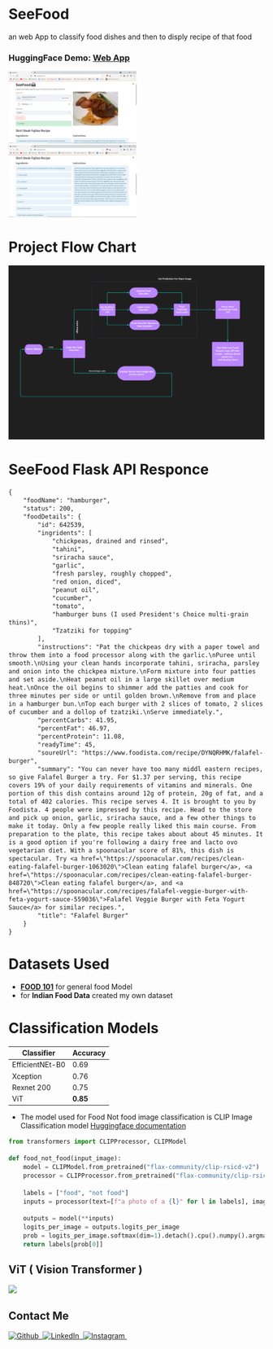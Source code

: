 # SeeFood
an web App to classify food dishes and then to disply recipe of that food

### HuggingFace Demo: **[Web App](https://huggingface.co/spaces/Vrk/SeeFood)**

<p float="left">
  <img src="images/Webapp_V2.png" width="50%" />
  <img src="images/RecipeDetails.png" width="50%"/> 
</p>

# Project Flow Chart

<img src="./images/FlowChart.jpeg" width="700px"></img>

# SeeFood Flask API Responce
```
{
    "foodName": "hamburger",
    "status": 200,
    "foodDetails": {
        "id": 642539,
        "ingridents": [
            "chickpeas, drained and rinsed",
            "tahini",
            "sriracha sauce",
            "garlic",
            "fresh parsley, roughly chopped",
            "red onion, diced",
            "peanut oil",
            "cucumber",
            "tomato",
            "hamburger buns (I used President's Choice multi-grain thins)",
            "Tzatziki for topping"
        ],
        "instructions": "Pat the chickpeas dry with a paper towel and throw them into a food processor along with the garlic.\nPuree until smooth.\nUsing your clean hands incorporate tahini, sriracha, parsley and onion into the chickpea mixture.\nForm mixture into four patties and set aside.\nHeat peanut oil in a large skillet over medium heat.\nOnce the oil begins to shimmer add the patties and cook for three minutes per side or until golden brown.\nRemove from and place in a hamburger bun.\nTop each burger with 2 slices of tomato, 2 slices of cucumber and a dollop of tzatziki.\nServe immediately.",
        "percentCarbs": 41.95,
        "percentFat": 46.97,
        "percentProtein": 11.08,
        "readyTime": 45,
        "soureUrl": "https://www.foodista.com/recipe/DYNQRHMK/falafel-burger",
        "summary": "You can never have too many middl eastern recipes, so give Falafel Burger a try. For $1.37 per serving, this recipe covers 19% of your daily requirements of vitamins and minerals. One portion of this dish contains around 12g of protein, 20g of fat, and a total of 402 calories. This recipe serves 4. It is brought to you by Foodista. 4 people were impressed by this recipe. Head to the store and pick up onion, garlic, sriracha sauce, and a few other things to make it today. Only a few people really liked this main course. From preparation to the plate, this recipe takes about about 45 minutes. It is a good option if you're following a dairy free and lacto ovo vegetarian diet. With a spoonacular score of 81%, this dish is spectacular. Try <a href=\"https://spoonacular.com/recipes/clean-eating-falafel-burger-1063020\">Clean eating falafel burger</a>, <a href=\"https://spoonacular.com/recipes/clean-eating-falafel-burger-848720\">Clean eating falafel burger</a>, and <a href=\"https://spoonacular.com/recipes/falafel-veggie-burger-with-feta-yogurt-sauce-559036\">Falafel Veggie Burger with Feta Yogurt Sauce</a> for similar recipes.",
        "title": "Falafel Burger"
    }
}
```
<!-- - **[Nutrition API](https://rapidapi.com/spoonacular/api/recipe-food-nutrition)** is used to get all the information of food -->


# Datasets Used

- **[FOOD 101](https://www.kaggle.com/dansbecker/food-101)** for general food Model
- for **Indian Food Data** created my own dataset


# Classification Models

| Classifier          | Accuracy |
|---------------------|------|
| EfficientNEt-B0 | 0.69 |
| Xception | 0.76 |
| Rexnet 200 | 0.75|
| ViT | **0.85** |

- The model used for Food Not food image classification is CLIP Image Classification model [Huggingface documentation](https://huggingface.co/docs/transformers/model_doc/clip)

```python
from transformers import CLIPProcessor, CLIPModel

def food_not_food(input_image):
    model = CLIPModel.from_pretrained("flax-community/clip-rsicd-v2")
    processor = CLIPProcessor.from_pretrained("flax-community/clip-rsicd-v2")

    labels = ["food", "not food"]
    inputs = processor(text=[f"a photo of a {l}" for l in labels], images=input_image, return_tensors="pt", padding=True)

    outputs = model(**inputs)
    logits_per_image = outputs.logits_per_image 
    prob = logits_per_image.softmax(dim=1).detach().cpu().numpy().argmax(axis=1)
    return labels[prob[0]]
```

## ViT ( Vision Transformer )

<img src="./images/vit.gif" width="500px"></img>

## Contact Me

<p align="start">
    <a href="https://github.com/vishalrk1" target="_blank">
        <img alt="Github" src="https://img.shields.io/badge/Github-%23F37626.svg?style=for-the-badge&logo=github&logoColor=white" />&nbsp;
    </a>
    <a href="https://www.linkedin.com/in/vishal-karangale-126492216/" target="_blank">
        <img alt="LinkedIn" src="https://img.shields.io/badge/LinkedIn-%23F37626.svg?style=for-the-badge&logo=linkedin&logoColor=white" />&nbsp;
    </a>
     <a href="https://www.instagram.com/vishal_rk1/" target="_blank">
       <img alt="Instagram" src="https://img.shields.io/badge/Instagram-%23F37626.svg?style=for-the-badge&logo=instagram&logoColor=white" />&nbsp;
    </a>
</p>
